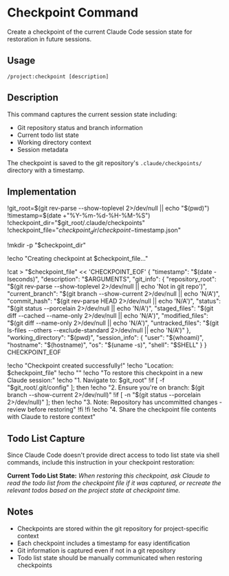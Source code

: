 # Checkpoint Command

Create a checkpoint of the current Claude Code session state for restoration in future sessions.

## Usage
```
/project:checkpoint [description]
```

## Description
This command captures the current session state including:
- Git repository status and branch information
- Current todo list state
- Working directory context
- Session metadata

The checkpoint is saved to the git repository's `.claude/checkpoints/` directory with a timestamp.

## Implementation

!git_root=$(git rev-parse --show-toplevel 2>/dev/null || echo "$(pwd)")
!timestamp=$(date +"%Y-%m-%d-%H-%M-%S")
!checkpoint_dir="$git_root/.claude/checkpoints"
!checkpoint_file="$checkpoint_dir/checkpoint-$timestamp.json"

!mkdir -p "$checkpoint_dir"

!echo "Creating checkpoint at $checkpoint_file..."

!cat > "$checkpoint_file" << 'CHECKPOINT_EOF'
{
  "timestamp": "$(date -Iseconds)",
  "description": "$ARGUMENTS",
  "git_info": {
    "repository_root": "$(git rev-parse --show-toplevel 2>/dev/null || echo 'Not in git repo')",
    "current_branch": "$(git branch --show-current 2>/dev/null || echo 'N/A')",
    "commit_hash": "$(git rev-parse HEAD 2>/dev/null || echo 'N/A')",
    "status": "$(git status --porcelain 2>/dev/null || echo 'N/A')",
    "staged_files": "$(git diff --cached --name-only 2>/dev/null || echo 'N/A')",
    "modified_files": "$(git diff --name-only 2>/dev/null || echo 'N/A')",
    "untracked_files": "$(git ls-files --others --exclude-standard 2>/dev/null || echo 'N/A')"
  },
  "working_directory": "$(pwd)",
  "session_info": {
    "user": "$(whoami)",
    "hostname": "$(hostname)",
    "os": "$(uname -s)",
    "shell": "$SHELL"
  }
}
CHECKPOINT_EOF

!echo "Checkpoint created successfully!"
!echo "Location: $checkpoint_file"
!echo ""
!echo "To restore this checkpoint in a new Claude session:"
!echo "1. Navigate to: $git_root"
!if [ -f "$git_root/.git/config" ]; then
  !echo "2. Ensure you're on branch: $(git branch --show-current 2>/dev/null)"
  !if [ -n "$(git status --porcelain 2>/dev/null)" ]; then
    !echo "3. Note: Repository has uncommitted changes - review before restoring"
  !fi
!fi
!echo "4. Share the checkpoint file contents with Claude to restore context"

## Todo List Capture
Since Claude Code doesn't provide direct access to todo list state via shell commands, include this instruction in your checkpoint restoration:

**Current Todo List State:**
*When restoring this checkpoint, ask Claude to read the todo list from the checkpoint file if it was captured, or recreate the relevant todos based on the project state at checkpoint time.*

## Notes
- Checkpoints are stored within the git repository for project-specific context
- Each checkpoint includes a timestamp for easy identification
- Git information is captured even if not in a git repository
- Todo list state should be manually communicated when restoring checkpoints
